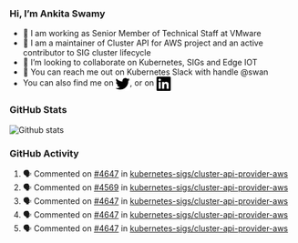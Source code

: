 ### Hi, I’m Ankita Swamy

- 💼 I am working as Senior Member of Technical Staff at VMware
- 👀 I am a maintainer of Cluster API for AWS project and an active contributor to SIG cluster lifecycle
- 💞️ I’m looking to collaborate on Kubernetes, SIGs and Edge IOT
- 💬 You can reach me out on Kubernetes Slack with handle @swan
- You can also find me on <a href="https://twitter.com/SwamyAnkita" target="blank"><img align="center" src="https://raw.githubusercontent.com/Ankitasw/Ankitasw/master/svg/twitter.svg" alt="Ankitasw" height="25" width="25" color="#1DA1f2" /></a>, or on <a href="https://www.linkedin.com/in/Ankitaswamy/" target="blank"><img align="center" src="https://raw.githubusercontent.com/Ankitasw/Ankitasw/master/svg/linkedin.svg" alt="Ankitasw" height="25" width="25" /></a>

### GitHub Stats
![Github stats](https://github-readme-stats.vercel.app/api?username=Ankitasw&count_private=true&show_icons=true&theme=tokyonight)

### GitHub Activity 
<!--START_SECTION:activity-->
1. 🗣 Commented on [#4647](https://github.com/kubernetes-sigs/cluster-api-provider-aws/pull/4647#issuecomment-1821407207) in [kubernetes-sigs/cluster-api-provider-aws](https://github.com/kubernetes-sigs/cluster-api-provider-aws)
2. 🗣 Commented on [#4569](https://github.com/kubernetes-sigs/cluster-api-provider-aws/pull/4569#issuecomment-1821168160) in [kubernetes-sigs/cluster-api-provider-aws](https://github.com/kubernetes-sigs/cluster-api-provider-aws)
3. 🗣 Commented on [#4647](https://github.com/kubernetes-sigs/cluster-api-provider-aws/pull/4647#issuecomment-1821118812) in [kubernetes-sigs/cluster-api-provider-aws](https://github.com/kubernetes-sigs/cluster-api-provider-aws)
4. 🗣 Commented on [#4647](https://github.com/kubernetes-sigs/cluster-api-provider-aws/pull/4647#issuecomment-1820987395) in [kubernetes-sigs/cluster-api-provider-aws](https://github.com/kubernetes-sigs/cluster-api-provider-aws)
5. 🗣 Commented on [#4647](https://github.com/kubernetes-sigs/cluster-api-provider-aws/pull/4647#issuecomment-1820950114) in [kubernetes-sigs/cluster-api-provider-aws](https://github.com/kubernetes-sigs/cluster-api-provider-aws)
<!--END_SECTION:activity-->
